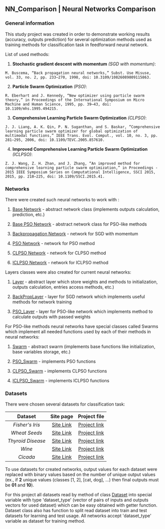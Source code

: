 ## NN_Comparison | Neural Networks Comparison

### General information

This study project was created in order to demonstrate working results (accuracy, outputs prediction) for
several optimization methods used as training methods for classification task in feedforward neural network.

List of used methods:

  1. **Stochastic gradient descent with momentum** *(SGD with momentum)*:

    M. Buscema, “Back propagation neural networks,” Subst. Use Misuse, vol. 33, no. 2, pp. 233–270, 1998, doi: 10.3109/10826089809115863.

  2. **Particle Swarm Optimization** *(PSO)*:

    R. Eberhart and J. Kennedy, “New optimizer using particle swarm theory,” in Proceedings of the International Symposium on Micro Machine and Human Science, 1995, pp. 39–43, doi: 10.1109/mhs.1995.494215.

  3. **Comprehensive Learning Particle Swarm Optimization** *(CLPSO)*:

    J. J. Liang, A. K. Qin, P. N. Suganthan, and S. Baskar, “Comprehensive learning particle swarm optimizer for global optimization of multimodal functions,” IEEE Trans. Evol. Comput., vol. 10, no. 3, pp. 281–295, 2006, doi: 10.1109/TEVC.2005.857610.

  4. **Improved Comprehensive Learning Particle Swarm Optimization** *(ICLPSO)*:

    Z. J. Wang, Z. H. Zhan, and J. Zhang, “An improved method for comprehensive learning particle swarm optimization,” in Proceedings - 2015 IEEE Symposium Series on Computational Intelligence, SSCI 2015, 2015, pp. 218–225, doi: 10.1109/SSCI.2015.41.

### Networks

There were created such neural networks to work with :

  1. [Base Network](src/networks/base) - abstract network class (implements outputs calculation,
                                         prediction, etc.)

  2. [Base PSO Network](src/networks/base_pso) - abstract network class for PSO-like methods

  3. [Backpropagation Network](src/networks/backprop) - network for SGD with momentum

  4. [PSO Network](src/networks/pso) - network for PSO method

  5. [CLPSO Network](src/networks/clpso) - network for CLPSO method

  6. [ICLPSO Network](src/networks/iclpso) - network for ICLPSO method

Layers classes were also created for current neural networks:

  1. [Layer](src/layers/base) - abstract layer which store weights and methods
                                to initialization, outputs calculation, entries access
                                methods, etc.)

  2. [BackPropLayer](src/layers/backprop) - layer for SGD network which implements
                                            useful methods for network training

  3. [PSO_Layer](src/layers/pso) - layer for PSO-like network which implements
                                   method to calculate outputs with passed weights

For PSO-like methods neural networks have special classes called
Swarms which implement all needed functions used by each of their
methods in neural networks:

  1. [Swarm](src/swarms/base) - abstract swarm (implements base functions like
                                initialization, base variables storage, etc.)

  2. [PSO_Swarm](src/swarms/pso) - implements PSO functions

  3. [CLPSO_Swarm](src/swarms/clpso) - implements CLPSO functions

  4. [ICLPSO_Swarm](src/swarms/iclpso) - implements ICLPSO functions

### Datasets

There were chosen several datasets for classification task:

| Dataset |  Site page  | Project file |
|  :---:  |    :---:    |     :---:    |
| *Fisher's Iris*   | [Site Link](https://archive.ics.uci.edu/ml/datasets/iris) | [Project link](datasets/iris.csv) |
| *Wheat Seeds*     | [Site Link](https://archive.ics.uci.edu/ml/datasets/seeds) | [Project link](datasets/wheat-seeds.csv) |
| *Thyroid Disease* | [Site Link](https://archive.ics.uci.edu/ml/datasets/thyroid+disease) | [Project link](datasets/new-thyroid.csv) |
| *Wine*            | [Site Link](https://archive.ics.uci.edu/ml/datasets/wine) | [Project link](datasets/wine.csv) |
| *Cicada*          | [Site Link](https://www.randomservices.org/random/data/Cicada.html) | [Project link](datasets/cicada.csv) |

To use datasets for created networks, output values ​​for each dataset were replaced
with binary values ​​based on the number of unique output values (ex., if **2** unique
values (classes [1, 2], [cat, dog], ...) then final outputs must be **01** and **10**).

For this project all datasets read by method of class [Dataset](src/common/dataset)
into special variable with type 'dataset_type' (vector of pairs of inputs and outputs
vectors for used dataset) which can be easy obtained with getter function. Dataset class
also has function to split read dataset into train and test datasets for learning and
test usage. All networks accept 'dataset_type' variable as dataset for training method.
